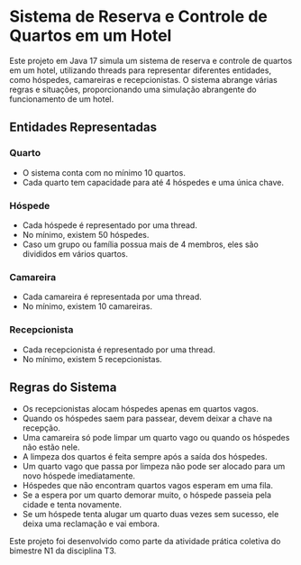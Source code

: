 # Sistema de Reserva e Controle de Quartos em um Hotel
Este projeto em Java 17 simula um sistema de reserva e controle de quartos em um hotel, utilizando threads para representar diferentes entidades, como hóspedes, camareiras e recepcionistas. O sistema abrange várias regras e situações, proporcionando uma simulação abrangente do funcionamento de um hotel.

## Entidades Representadas

### Quarto
- O sistema conta com no mínimo 10 quartos.
- Cada quarto tem capacidade para até 4 hóspedes e uma única chave.

### Hóspede
- Cada hóspede é representado por uma thread.
- No mínimo, existem 50 hóspedes.
- Caso um grupo ou família possua mais de 4 membros, eles são divididos em vários quartos.

### Camareira
- Cada camareira é representada por uma thread.
- No mínimo, existem 10 camareiras.

### Recepcionista
- Cada recepcionista é representado por uma thread.
- No mínimo, existem 5 recepcionistas.

## Regras do Sistema
- Os recepcionistas alocam hóspedes apenas em quartos vagos.
- Quando os hóspedes saem para passear, devem deixar a chave na recepção.
- Uma camareira só pode limpar um quarto vago ou quando os hóspedes não estão nele.
- A limpeza dos quartos é feita sempre após a saída dos hóspedes.
- Um quarto vago que passa por limpeza não pode ser alocado para um novo hóspede imediatamente.
- Hóspedes que não encontram quartos vagos esperam em uma fila.
- Se a espera por um quarto demorar muito, o hóspede passeia pela cidade e tenta novamente.
- Se um hóspede tenta alugar um quarto duas vezes sem sucesso, ele deixa uma reclamação e vai embora.

Este projeto foi desenvolvido como parte da atividade prática coletiva do bimestre N1 da disciplina T3.
